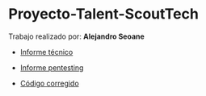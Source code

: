 # Proyecto-Talent-ScoutTech

Trabajo realizado por: **Alejandro Seoane**

- [Informe técnico](https://github.com/Aleseomar/Proyecto-Talent-ScoutTech/blob/main/Informe%20t%C3%A9cnico.md)  

- [Informe pentesting](https://github.com/Aleseomar/Proyecto-Talent-ScoutTech/blob/main/Informe%20pentesting.md)  

- [Código corregido](https://github.com/Aleseomar/Codigo_corregido_HE)